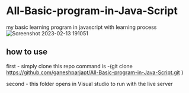 # All-Basic-program-in-Java-Script
my basic learning program in javascript with learning process
![Screenshot 2023-02-13 191051](https://user-images.githubusercontent.com/112177003/218473521-34bf1425-e045-4f49-b51a-4388ad58cf10.png)
## how to use 
first - simply clone this repo command is -(git clone https://github.com/ganeshparjapt/All-Basic-program-in-Java-Script.git ) 

second - this folder opens in Visual studio to run with the live server
